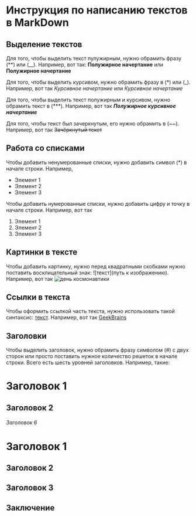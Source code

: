 # Инструкция по написанию текстов в MarkDown

## Выделение текстов

Для того, чтобы выделить текст пулужирным, нужно обрамить фразу (**) или (__). Например, вот так: 
**Полужирное начертание** или __Полужирное начертание__

Для того, чтобы выделить курсивом, нужно обрамить фразу в (*) или (_). Например, вот так *Курсивное начертание* или _Курсивное начертание_

Для того, чтобы выделить текст полужирным и курсивом, нужно обрамить текст в  (***). Например, вот так  ***Полужирное курсивное начертание***

Для того, чтобы текст был зачеркнутым, его нужно обрамить в (~~). Например, вот так 
~~Зачёркнутый текст~~

## Работа со списками

Чтобы добавить ненумерованные списки, нужно добавить символ (*) в начале строки. Например,
* Элемент 1
* Элемент 2
* Элемент 3

Чтобы добавить нумерованные списки, нужно добавить цифру и точку в начале строки. Например, вот так
1. Элемент 1 
2. Элемент 2
3. Элемент 3

## Картинки в тексте

Чтобы добавить картинку, нужно перед квадратными скобками нужно поставить восклицательный знак: ![текст](путь к изображению). Например, вот так ![день космонавтики](https://gas-kvas.com/uploads/posts/2023-01/1674184705_gas-kvas-com-p-den-kosmonavtiki-risunki-dlya-detei-3.jpg)

## Ссылки в текста

Чтобы оформить ссылкой часть текста, нужно использовать такой синтаксис: [текст](ссылка). Например, вот так [GeekBrains](https://gb.ru/education_new)

## Заголовки

Чтобы выделить заголовок, нужно обрамить фразу символом (#) с двух сторон или просто поставить нужное количество решеток в начале строки. Всего есть шесть уровней заголовков. Например, такие:
# Заголовок 1 #
## Заголовок 2 ##
###### Заголовок 6 ######
# Заголовок 1
## Заголовок 2
## Заголовок 3

## Заключение
